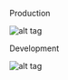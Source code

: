 Production

![alt tag](https://travis-ci.org/git-maven-deploy-demo/demo-repo.svg?branch=master)

Development

![alt tag](https://travis-ci.org/git-maven-deploy-demo/demo-repo.svg?branch=Production)